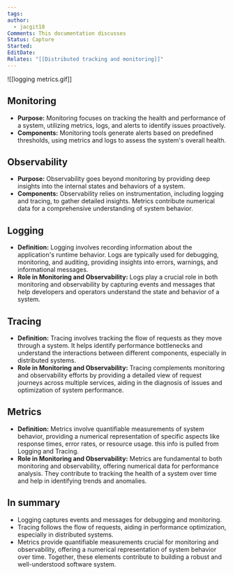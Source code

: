 ```yaml
---
tags: 
author:
  - jacgit18
Comments: This documentation discusses
Status: Capture
Started: 
EditDate: 
Relates: "[[Distributed tracking and monitoring]]"
---
```

![[logging metrics.gif]]

## Monitoring
  - **Purpose:** Monitoring focuses on tracking the health and performance of a system, utilizing metrics, logs, and alerts to identify issues proactively.
  - **Components:** Monitoring tools generate alerts based on predefined thresholds, using metrics and logs to assess the system's overall health.

## Observability
  - **Purpose:** Observability goes beyond monitoring by providing deep insights into the internal states and behaviors of a system.
  - **Components:** Observability relies on instrumentation, including logging and tracing, to gather detailed insights. Metrics contribute numerical data for a comprehensive understanding of system behavior.


## Logging
  - **Definition:** Logging involves recording information about the application's runtime behavior. Logs are typically used for debugging, monitoring, and auditing, providing insights into errors, warnings, and informational messages.
  - **Role in Monitoring and Observability:** Logs play a crucial role in both monitoring and observability by capturing events and messages that help developers and operators understand the state and behavior of a system.

## Tracing
  - **Definition:** Tracing involves tracking the flow of requests as they move through a system. It helps identify performance bottlenecks and understand the interactions between different components, especially in distributed systems.
  - **Role in Monitoring and Observability:** Tracing complements monitoring and observability efforts by providing a detailed view of request journeys across multiple services, aiding in the diagnosis of issues and optimization of system performance.

## Metrics
  - **Definition:** Metrics involve quantifiable measurements of system behavior, providing a numerical representation of specific aspects like response times, error rates, or resource usage. this info is pulled from Logging and Tracing.
  - **Role in Monitoring and Observability:** Metrics are fundamental to both monitoring and observability, offering numerical data for performance analysis. They contribute to tracking the health of a system over time and help in identifying trends and anomalies.


## In summary
- Logging captures events and messages for debugging and monitoring.
- Tracing follows the flow of requests, aiding in performance optimization, especially in distributed systems.
- Metrics provide quantifiable measurements crucial for monitoring and observability, offering a numerical representation of system behavior over time. Together, these elements contribute to building a robust and well-understood software system.